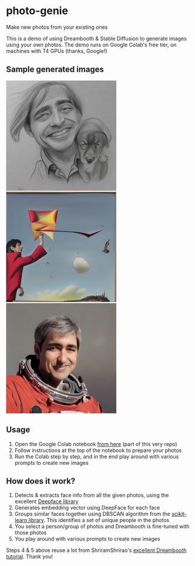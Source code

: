 # photo-genie
Make new photos from your existing ones

This is a demo of using Dreambooth & Stable Diffusion to generate images using your own photos. The demo runs on Google Colab's free tier, on machines with T4 GPUs (thanks, Google!)

## Sample generated images
<p float="left">
  <img src="/sample-1.png" width="300" />
  <img src="/sample-2.png" width="300" /> 
  <img src="/sample-3.png" width="300" />
</p>

## Usage
1. Open the Google Colab notebook [from here](https://olab.research.google.com/github/satishsampath/photo_genie/blob/main/photo_genie.ipynb) (part of this very repo)
2. Follow instructions at the top of the notebook to prepare your photos
3. Run the Colab step by step, and in the end play around with various prompts to create new images

## How does it work?
1. Detects & extracts face info from all the given photos, using the excellent [Deepface library](https://github.com/serengil/deepface)
2. Generates embedding vector using DeepFace for each face
3. Groups similar faces together using DBSCAN algorithm from the [scikit-learn library](https://github.com/scikit-learn/scikit-learn). This identifies a set of unique people in the photos
4. You select a person/group of photos and Dreambooth is fine-tuned with those photos
5. You play around with various prompts to create new images

Steps 4 & 5 above reuse a lot from ShriramShrirao's [excellent Dreambooth tutorial](https://colab.research.google.com/github/ShivamShrirao/diffusers/blob/main/examples/dreambooth/DreamBooth_Stable_Diffusion.ipynb). Thank you!
